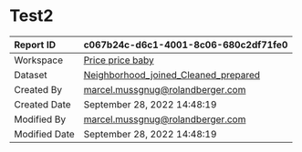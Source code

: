 



# Test2

|Report ID|c067b24c-d6c1-4001-8c06-680c2df71fe0|
| :--- | :--- |
|Workspace|[Price price baby](../Workspaces/Price-price-baby.md)|
|Dataset|[Neighborhood_joined_Cleaned_prepared](../Datasets/Neighborhood_joined_Cleaned_prepared.md)|
|Created By|marcel.mussgnug@rolandberger.com|
|Created Date|September 28, 2022 14:48:19|
|Modified By|marcel.mussgnug@rolandberger.com|
|Modified Date|September 28, 2022 14:48:19|
